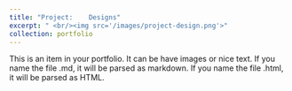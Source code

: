 ```yaml
---
title: "Project:    Designs"
excerpt: " <br/><img src='/images/project-design.png'>"
collection: portfolio
---
```


This is an item in your portfolio. It can be have images or nice text. If you name the file .md, it will be parsed as markdown. If you name the file .html, it will be parsed as HTML. 